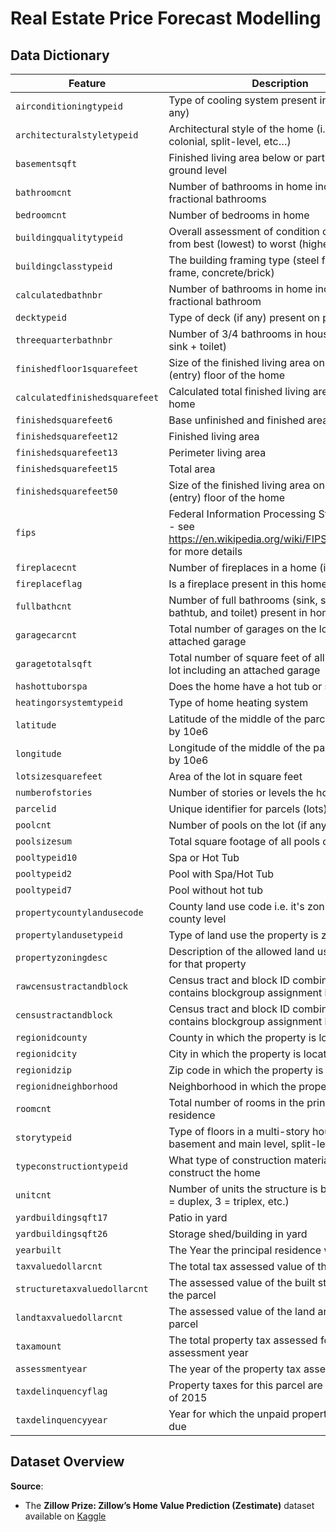 # Real Estate Price Forecast Modelling

## Data Dictionary
| Feature                        | Description                                                                 |
|---------------------------------|-----------------------------------------------------------------------------|
| `airconditioningtypeid`         | Type of cooling system present in the home (if any)                         |
| `architecturalstyletypeid`      | Architectural style of the home (i.e. ranch, colonial, split-level, etc…)   |
| `basementsqft`                  | Finished living area below or partially below ground level                  |
| `bathroomcnt`                   | Number of bathrooms in home including fractional bathrooms                  |
| `bedroomcnt`                    | Number of bedrooms in home                                                  |
| `buildingqualitytypeid`         | Overall assessment of condition of the building from best (lowest) to worst (highest) |
| `buildingclasstypeid`           | The building framing type (steel frame, wood frame, concrete/brick)         |
| `calculatedbathnbr`             | Number of bathrooms in home including fractional bathroom                   |
| `decktypeid`                    | Type of deck (if any) present on parcel                                     |
| `threequarterbathnbr`           | Number of 3/4 bathrooms in house (shower + sink + toilet)                   |
| `finishedfloor1squarefeet`      | Size of the finished living area on the first (entry) floor of the home      |
| `calculatedfinishedsquarefeet`  | Calculated total finished living area of the home                           |
| `finishedsquarefeet6`           | Base unfinished and finished area                                           |
| `finishedsquarefeet12`          | Finished living area                                                        |
| `finishedsquarefeet13`          | Perimeter living area                                                       |
| `finishedsquarefeet15`          | Total area                                                                  |
| `finishedsquarefeet50`          | Size of the finished living area on the first (entry) floor of the home      |
| `fips`                          | Federal Information Processing Standard code - see https://en.wikipedia.org/wiki/FIPS_county_code for more details |
| `fireplacecnt`                  | Number of fireplaces in a home (if any)                                     |
| `fireplaceflag`                 | Is a fireplace present in this home                                         |
| `fullbathcnt`                   | Number of full bathrooms (sink, shower + bathtub, and toilet) present in home|
| `garagecarcnt`                  | Total number of garages on the lot including an attached garage             |
| `garagetotalsqft`               | Total number of square feet of all garages on lot including an attached garage |
| `hashottuborspa`                | Does the home have a hot tub or spa                                         |
| `heatingorsystemtypeid`         | Type of home heating system                                                 |
| `latitude`                      | Latitude of the middle of the parcel multiplied by 10e6                     |
| `longitude`                     | Longitude of the middle of the parcel multiplied by 10e6                    |
| `lotsizesquarefeet`             | Area of the lot in square feet                                              |
| `numberofstories`               | Number of stories or levels the home has                                    |
| `parcelid`                      | Unique identifier for parcels (lots)                                        |
| `poolcnt`                       | Number of pools on the lot (if any)                                         |
| `poolsizesum`                   | Total square footage of all pools on property                               |
| `pooltypeid10`                  | Spa or Hot Tub                                                              |
| `pooltypeid2`                   | Pool with Spa/Hot Tub                                                       |
| `pooltypeid7`                   | Pool without hot tub                                                        |
| `propertycountylandusecode`     | County land use code i.e. it's zoning at the county level                   |
| `propertylandusetypeid`         | Type of land use the property is zoned for                                  |
| `propertyzoningdesc`            | Description of the allowed land uses (zoning) for that property             |
| `rawcensustractandblock`        | Census tract and block ID combined - also contains blockgroup assignment by extension |
| `censustractandblock`           | Census tract and block ID combined - also contains blockgroup assignment by extension |
| `regionidcounty`                | County in which the property is located                                     |
| `regionidcity`                  | City in which the property is located (if any)                              |
| `regionidzip`                   | Zip code in which the property is located                                   |
| `regionidneighborhood`          | Neighborhood in which the property is located                               |
| `roomcnt`                       | Total number of rooms in the principal residence                            |
| `storytypeid`                   | Type of floors in a multi-story house (i.e. basement and main level, split-level, attic, etc.) |
| `typeconstructiontypeid`        | What type of construction material was used to construct the home           |
| `unitcnt`                       | Number of units the structure is built into (i.e. 2 = duplex, 3 = triplex, etc.) |
| `yardbuildingsqft17`            | Patio in yard                                                              |
| `yardbuildingsqft26`            | Storage shed/building in yard                                               |
| `yearbuilt`                     | The Year the principal residence was built                                  |
| `taxvaluedollarcnt`             | The total tax assessed value of the parcel                                  |
| `structuretaxvaluedollarcnt`    | The assessed value of the built structure on the parcel                     |
| `landtaxvaluedollarcnt`         | The assessed value of the land area of the parcel                           |
| `taxamount`                     | The total property tax assessed for that assessment year                    |
| `assessmentyear`                | The year of the property tax assessment                                     |
| `taxdelinquencyflag`            | Property taxes for this parcel are past due as of 2015                      |
| `taxdelinquencyyear`            | Year for which the unpaid property taxes were due                           |

## Dataset Overview

**Source**:  
- The **Zillow Prize: Zillow’s Home Value Prediction (Zestimate)** dataset available on [Kaggle](https://www.kaggle.com/c/zillow-prize-1/data)
